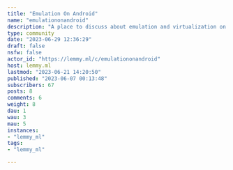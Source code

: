 ```yaml
---
title: "Emulation On Android" 
name: "emulationonandroid"
description: "A place to discuss about emulation and virtualization on AndroidRULES:- Be kind and respectful to each other.- No requesting, or posting links to, game ROMs or ISOs, or sites to find them.[Emulators and frontends list](https://lemmy.world/post/331302)[Retro Game Corps's starter guide](https://retrogamecorps.com/2022/03/13/android-emulation-starter-guide/)Share the community: https://lemmy.ml/c/emulationonandroidhttps://lemmy.world/c/emulationonandroid@lemmy.mlIf you are on mobile you can use [Jerboa for Lemmy](https://play.google.com/store/apps/details?id=com.jerboa) app but post' formats might be broken."
type: community
date: "2023-06-29 12:36:29"
draft: false
nsfw: false
actor_id: "https://lemmy.ml/c/emulationonandroid"
host: lemmy.ml
lastmod: "2023-06-21 14:20:50"
published: "2023-06-07 00:13:48"
subscribers: 67
posts: 8
comments: 6
weight: 8
dau: 1
wau: 3
mau: 5
instances:
- "lemmy_ml"
tags: 
- "lemmy_ml"

---
```

